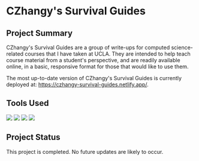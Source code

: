 # CZhangy's Survival Guides

## Project Summary
CZhangy's Survival Guides are a group of write-ups for computed science-related courses that I have taken at UCLA. They are intended to help teach course material from a student's perspective, and are readily available online, in a basic, responsive format for those that would like to use them. 

The most up-to-date version of CZhangy's Survival Guides is currently deployed at: https://czhangy-survival-guides.netlify.app/.



## Tools Used
<img src="https://img.shields.io/badge/Vue.js-35495E?style=for-the-badge&logo=vuedotjs&logoColor=4FC08D" /> <img src="https://img.shields.io/badge/MongoDB-4EA94B?style=for-the-badge&logo=mongodb&logoColor=white" />  <img src="https://img.shields.io/badge/Sass-CC6699?style=for-the-badge&logo=sass&logoColor=white" />  <img src="https://img.shields.io/badge/Netlify-00C7B7?style=for-the-badge&logo=netlify&logoColor=white" />



## Project Status

This project is completed. No future updates are likely to occur.
